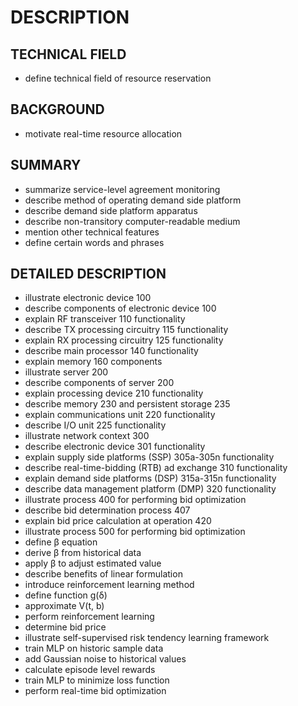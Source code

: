 # DESCRIPTION

## TECHNICAL FIELD

- define technical field of resource reservation

## BACKGROUND

- motivate real-time resource allocation

## SUMMARY

- summarize service-level agreement monitoring
- describe method of operating demand side platform
- describe demand side platform apparatus
- describe non-transitory computer-readable medium
- mention other technical features
- define certain words and phrases

## DETAILED DESCRIPTION

- illustrate electronic device 100
- describe components of electronic device 100
- explain RF transceiver 110 functionality
- describe TX processing circuitry 115 functionality
- explain RX processing circuitry 125 functionality
- describe main processor 140 functionality
- explain memory 160 components
- illustrate server 200
- describe components of server 200
- explain processing device 210 functionality
- describe memory 230 and persistent storage 235
- explain communications unit 220 functionality
- describe I/O unit 225 functionality
- illustrate network context 300
- describe electronic device 301 functionality
- explain supply side platforms (SSP) 305a-305n functionality
- describe real-time-bidding (RTB) ad exchange 310 functionality
- explain demand side platforms (DSP) 315a-315n functionality
- describe data management platform (DMP) 320 functionality
- illustrate process 400 for performing bid optimization
- describe bid determination process 407
- explain bid price calculation at operation 420
- illustrate process 500 for performing bid optimization
- define β equation
- derive β from historical data
- apply β to adjust estimated value
- describe benefits of linear formulation
- introduce reinforcement learning method
- define function g(δ)
- approximate V(t, b)
- perform reinforcement learning
- determine bid price
- illustrate self-supervised risk tendency learning framework
- train MLP on historic sample data
- add Gaussian noise to historical values
- calculate episode level rewards
- train MLP to minimize loss function
- perform real-time bid optimization

